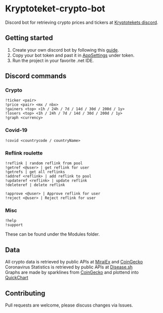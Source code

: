 # Kryptoteket-crypto-bot
Discord bot for retrieving crypto prices and tickers at [Kryptotekets discord](https://discord.gg/heWSa5n).

## Getting started

1. Create your own discord bot by following this [guide](https://discordpy.readthedocs.io/en/latest/discord.html).
2. Copy your bot token and past it in [AppSettings](https://github.com/loekensgard/kryptoteket-crypto-bot/blob/master/Kryptoteket.Bot/appsettings.json) under token.
3. Run the project in your favorite .net IDE.

## Discord commands

### Crypto

```
!ticker <pair>
!price <pair> <mx / nbx>
!gainers <top> <1h / 24h / 7d / 14d / 30d / 200d / 1y>
!losers <top> <1h / 24h / 7d / 14d / 30d / 200d / 1y>
!graph <currency>
```

### Covid-19

```
!covid <countrycode / countryName>
```

### Reflink roulette

```
!reflink | random reflink from pool
!getref <@user> | get reflink for user
!getrefs | get all reflinks
!addref <reflink> | add reflink to pool
!updateref <reflink> | update reflink
!deleteref | delete reflink

!approve <@user> | Approve reflink for user
!reject <@user> | Reject reflink for user
```

### Misc

```
!help
!support
```

These can be found under the Modules folder.

## Data
All crypto data is retrieved by public APIs at [MiraiEx](https://developers.miraiex.com/) and [CoinGecko](https://www.coingecko.com/)\
Coronavirus Statistics is retrieved by public APIs at [Disease.sh](https://disease.sh/docs/)\
Graphs are made by sparklines from [CoinGecko](https://www.coingecko.com/) and plottend into [QuickChart](https://quickchart.io/)

## Contributing
Pull requests are welcome, please discuss changes via Issues. 
